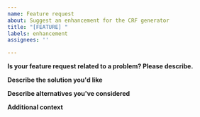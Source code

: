 ```yaml
---
name: Feature request
about: Suggest an enhancement for the CRF generator
title: "[FEATURE] "
labels: enhancement
assignees: ''

---
```

**Is your feature request related to a problem? Please describe.**

**Describe the solution you'd like**

**Describe alternatives you've considered**

**Additional context**
